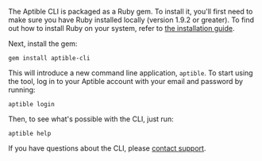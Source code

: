 The Aptible CLI is packaged as a Ruby gem. To install it, you'll first need to make sure you have Ruby installed locally (version 1.9.2 or greater). To find out how to install Ruby on your system, refer to [the installation guide](https://www.ruby-lang.org/en/documentation/installation/).

Next, install the gem:

    gem install aptible-cli

This will introduce a new command line application, `aptible`. To start using the tool, log in to your Aptible account with your email and password by running:

    aptible login

Then, to see what's possible with the CLI, just run:

    aptible help

If you have questions about the CLI, please [contact support](http://contact.aptible.com).
